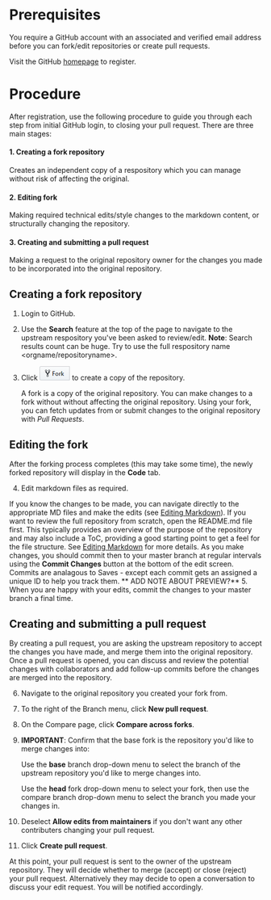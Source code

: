 # Prerequisites
You require a GitHub account with an associated and verified email address before you can fork/edit repositories or create pull requests.

Visit the GitHub [homepage][] to register.

# Procedure
After registration, use the following procedure to guide you through each step from initial GitHub login, to closing your pull request. There are three main stages:
#### 1. Creating a fork repository
  Creates an independent copy of a respository which you can manage without risk of affecting the original.
#### 2. Editing fork
  Making required technical edits/style changes to the markdown content, or structurally changing the repository.
#### 3. Creating and submitting a pull request 
  Making a request to the original repository owner for the changes you made to be incorporated into the original repository.

## Creating a fork repository
1.  Login to GitHub.
2.  Use the **Search** feature at the top of the page to navigate to the upstream respository you've been asked to review/edit.
    **Note**: Search results count can be huge. Try to use the full respository name <orgname/repositoryname>.
3.  Click ![](/images/fork.PNG) to create a copy of the repository. 

    A fork is a copy of the original repository. You can make changes to a fork without without affecting the original repository. Using your fork, you can fetch updates from or submit changes to the original repository with *Pull Requests*.

## Editing the fork
After the forking process completes (this may take some time), the newly forked repository will display in the **Code** tab. 

 4.   Edit markdown files as required. 
 
 If you know the changes to be made, you can navigate directly to the appropriate MD files and make the edits (see [Editing Markdown][]). If you want to review the full repository from scratch, open the README.md file first. This typically provides an overview of the purpose of the repository and may also include a ToC, providing a good starting point to get a feel for the file structure. See [Editing Markdown][] for more details.
  As you make changes, you should commit then to your master branch at regular intervals using the **Commit Changes** button at the bottom of the edit screen.
  Commits are analagous to Saves - except each commit gets an assigned a unique ID to help you track them.
     ** ADD NOTE ABOUT PREVIEW?**
 5.   When you are happy with your edits, commit the changes to your master branch a final time.
 
 ## Creating and submitting a pull request
 By creating a pull request, you are asking the upstream repository to accept the changes you have made, and merge them into the original repository. Once a pull request is opened, you can discuss and review the potential changes with collaborators and add follow-up commits before the changes are merged into the repository.
 
 6. Navigate to the original repository you created your fork from.
 7. To the right of the Branch menu, click **New pull request**.
 8. On the Compare page, click **Compare across forks**.
 9. **IMPORTANT**: Confirm that the base fork is the repository you'd like to merge changes into:
 
    Use the **base** branch drop-down menu to select the branch of the upstream repository you'd like to merge changes into.
 
    Use the **head** fork drop-down menu to select your fork, then use the compare branch drop-down menu to select the branch you made your changes in.
 
 11. Deselect **Allow edits from maintainers** if you don't want any other contributers changing your pull request.
 10. Click **Create pull request**.
 
 At this point, your pull request is sent to the owner of the upstream repository. They will decide whether to merge (accept) or close (reject)  your pull request. Alternatively they may decide to open a conversation to discuss your edit request. You will be notified accordingly.
 
 
 
 
 
  




[Editing Markdown]:markdown.md

[homepage]:https://github.com/
